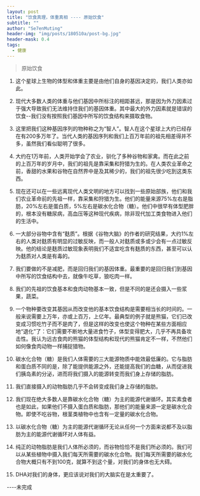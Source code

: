 ```yaml
---
layout: post
title: "饮食真理，体重真相 ---- 原始饮食"
subtitle: ""
author: "Se7enMuting"
header-img: "img/posts/180510a/post-bg.jpg"
header-mask: 0.4
tags:
  - 健康
---
```

> 原始饮食
    
1.  这个星球上生物的体型和体重主要是由他们自身的基因决定的，我们人类亦如此。

2.  现代大多数人类的体重与他们基因中所标注的相距甚远，那是因为外力因素过于强大导致我们无法维持住我们的基因体重。其中最大的外力因素就是错误的饮食--我们没有按照我们基因中所写的饮食结构来摄取食物。

3.  这里把我们这种基因序列的物种称之为“智人”。智人在这个星球上大约已经存在有200多万年了。当代人类的基因序列和我们上百万年前的祖先相差得并不多，虽然我们看似聪明了很多。

4.  大约在1万年前，人类开始学会了农业，驯化了多种谷物和家禽。而在此之前的上百万年的岁月中，我们的祖先是靠采集和狩猎为生的。在人类农业革命之前，香甜的水果和谷物在自然界中是及其稀少的，我们的祖先很少吃到这类东西。

5.  现在还可以在一些远离现代人类文明的地方可以找到一些原始部族，他们和我们农业革命前的先祖一样，靠采集和狩猎为生。他们的能量来源75%左右是脂肪，20%左右是蛋白质，5%左右是碳水化合物（糖）。他们中很早有体型肥胖的，根本没有糖尿病，高血压等这种现代疾病，除非现代加工类食物进入他们的生活中。

6.  一大部分谷物中含有“麸质”。根据《谷物大脑》的作者的研究结果，大约1%左右的人类对麸质有明显的过敏反映，而一般人对麸质或多或少会有一点过敏反映。他的结论是麸质过敏现象表明我们不适宜吃含有麸质的东西，甚至可以认为麸质对人类是有毒的。

7.  我们要做的不是减肥，而是回归我们的基因体重。最重要的是回归我们到基因中所写的饮食结构中去，就像牛吃草，狼吃肉一样。

8.  我们的先祖的饮食基本和食肉动物基本一致，但是不同的是还会摄入一些浆果，蔬菜。

9.  一个物种要改变其基因从而改变他的基本饮食结构是需要相当长的时间的。一般来说需要上万年，亦或上百万，上亿年。最典型的例子就是熊猫，它们已改变成习惯吃竹子而不是肉了，但是这样的改变也使这个物种在某些方面相应地“退化”了：它们需要不断地大量进食竹子，体型变得肥大，几乎不再具备攻击性。我认为远古食肉的熊猫的体型结构和现代的熊猫肯定不一样，不然他们如何像食肉动物一样捕捉猎物。

10.  碳水化合物（糖）是我们人体需要的三大能源物质中能效最低廉的。它与脂肪和蛋白质不同的是，除了能提供能源之外，还能提高我们的血糖，从而促进我们胰岛素的分泌，进而将我们摄入的能源转变而我们身上存储的脂肪。

11.  我们直接摄入的动物脂肪几乎不会转变成我们身上存储的脂肪。

12.  我们现在绝大多数人是靠碳水化合物（糖）为主的能源代谢循环。其实素食者也是如此，如果他们不摄入蛋白质和脂肪，那他们的能量来源一定是碳水化合物。即使不吃谷物，根茎类植物中也含有一定量的碳水化合物。

13.  以碳水化合物（糖）为主的能源代谢循环无论从任何一个方面来说都不及以脂肪为主的能源代谢循环对人体有益。

14.  纯正的动物脂肪是我们人体所必须的，而谷物恰恰不是我们所必须的。我们可以从某些植物中摄入我们每天所需要的碳水化合物。我们每天所需要的碳水化合物大概只有不到100克，就算不到这个量，对我们的身体也无大碍。

15.  DHA对我们的身体，更应该说对我们的大脑实在是太重要了。

----未完成
